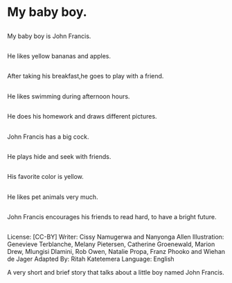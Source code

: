 # My baby boy.

##
My baby boy is John Francis.

##
He likes yellow bananas
and apples.

##
After taking his breakfast,he goes to play with a friend.

##
He likes swimming
during afternoon hours.

##
He does his homework
and draws different
pictures.

##
John Francis has a big cock.

##
He plays hide and seek
with friends.

##
His favorite color is yellow.

##
He likes pet animals very much.

##
John Francis encourages
his friends to read hard,
to have a bright future.

##
License: [CC-BY]
Writer: Cissy Namugerwa and Nanyonga Allen
Illustration: Genevieve Terblanche, Melany Pietersen, Catherine Groenewald, Marion Drew, Mlungisi Dlamini, Rob Owen, Natalie Propa, Franz Phooko and Wiehan de Jager Adapted By: Ritah Katetemera
Language: English

A very short and brief story that talks about a little boy named John Francis.
